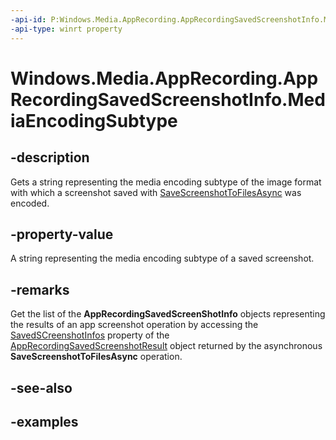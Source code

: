 ```yaml
---
-api-id: P:Windows.Media.AppRecording.AppRecordingSavedScreenshotInfo.MediaEncodingSubtype
-api-type: winrt property
---
```


<!-- Property syntax.
public string MediaEncodingSubtype { get; }
-->

# Windows.Media.AppRecording.AppRecordingSavedScreenshotInfo.MediaEncodingSubtype

## -description
Gets a string representing the media encoding subtype of the image format with which a screenshot saved with [SaveScreenshotToFilesAsync](apprecordingmanager_savescreenshottofilesasync_1063354614.md) was encoded.

## -property-value
A string representing the media encoding subtype of a saved screenshot.

## -remarks
Get the list of the **AppRecordingSavedScreenShotInfo** objects representing the results of an app screenshot operation by accessing the [SavedSCreenshotInfos](apprecordingsavescreenshotresult_savedscreenshotinfos.md) property of the [AppRecordingSavedScreenshotResult](apprecordingsavescreenshotresult.md) object returned by the asynchronous **SaveScreenshotToFilesAsync** operation.

## -see-also

## -examples

